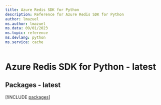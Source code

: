 ```yaml
---
title: Azure Redis SDK for Python
description: Reference for Azure Redis SDK for Python
author: lmazuel
ms.author: lmazuel
ms.data: 09/01/2023
ms.topic: reference
ms.devlang: python
ms.service: cache
---
```

# Azure Redis SDK for Python - latest
## Packages - latest
[!INCLUDE [packages](redis-index.md)]